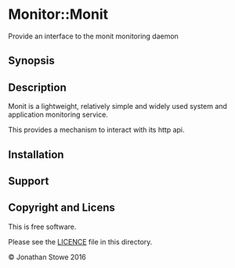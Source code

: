 # Monitor::Monit

Provide an interface to the monit monitoring daemon

## Synopsis


## Description

Monit is a lightweight, relatively simple and widely used system
and application monitoring service.

This provides a mechanism to interact with its http api.

## Installation

## Support

## Copyright and Licens

This is free software.

Please see the [LICENCE](LICENCE) file in this directory.

© Jonathan Stowe 2016
